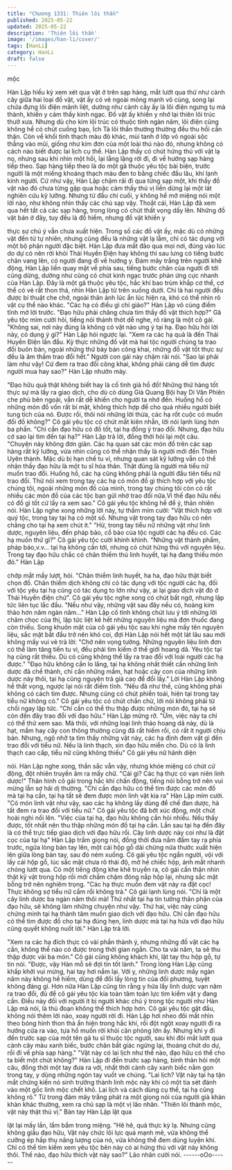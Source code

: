 ```yaml
---
title: "Chương 1331: Thiên lôi thần"
published: 2025-05-22
updated: 2025-05-22
description: 'Thiên lôi thần'
image: '/images/han-li/cover/'
tags: [HanLi]
category: HanLi
draft: false
---
```


mộc

Hàn Lập hiếu kỳ xem xét qua vật ở trên sạp hàng, mắt lướt qua
thứ như cành cây giữa hai loại đồ vật, vật ấy có vẻ ngoài mỏng
manh vô cùng, song lại chứa đựng lôi điện mãnh liệt, dường như
cành cây ấy là lôi điện ngưng tụ mà thành, khiến y cảm thấy kinh
ngạc.
Đồ vật ấy khiến y nhớ lại thiên lôi trúc thưở xưa.
Nhưng dù cho kim lôi trúc có thuộc tính ngàn năm, lôi điện cũng
không hề có chút cuồng bạo, Ích Tà lôi thần thường thường đều
thu hồi cẩn thận.
Còn về khối tinh thạch màu đỏ khác, mùi tanh ở lớp vỏ ngoài sộc
thẳng vào mũi, giống như kim đơn của một loài thú nào đó, nhưng
không có cách nào biết được lai lịch cụ thể.
Hàn Lập thấy có chút hứng thú với vật lạ nọ, nhưng sau khi nhìn
một hồi, lại lẳng lặng rời đi, đi về hướng sạp hàng tiếp theo.
Sạp hàng tiếp theo là do một gã thuộc yêu tộc bài biện, trước
người là một miếng khoáng thạch màu đen to bằng chiếc đầu lâu,
khí lạnh kinh người.
Cứ như vậy, Hàn Lập chậm rãi đi qua từng sạp một, khi thấy đồ
vật nào đó chưa từng gặp qua hoặc cảm thấy thú vị liền dừng lại
một lát nghiên cứu kỹ lưỡng.
Nhưng từ đầu chí cuối, y không hề mở miệng nói một lời nào,
như không nhìn thấy các chủ sạp vậy. Thoắt cái, Hàn Lập đã xem
qua hết tất cả các sạp hàng, trong lòng có chút thất vọng dấy lên.
Những đồ vật bán ở đây, tuy đều là đồ hiếm, nhưng đồ vật khiến y

thực sự chú ý vẫn chưa xuất hiện.
Trong số các đồ vật ấy, mặc dù có những vật đến từ tự nhiên,
nhưng cũng đều là những vật lạ lẫm, chỉ có tác dụng với một bộ
phận người đặc biệt.
Hàn Lập đưa mắt đảo qua mọi nơi, đúng vào lúc do dự có nên rời
khỏi Thái Huyền Điện hay không thì sau lưng có tiếng bước chân
vang lên, có người đang đi về hướng y.
Đám mây trắng trên người khẽ động, Hàn Lập liền quay mặt về
phía sau, tiếng bước chân của người đi tới cũng dừng, dường
như cũng có chút kinh ngạc trước phản ứng cực nhanh của Hàn
Lập.
Đây là một gã thuộc yêu tộc, hắc khí bao trùm khắp cơ thể, cơ thể
có vẻ rất thon thả, nhìn Hàn Lập từ trên xuống dưới.
Chỉ là hai người đều được bí thuật che chở, ngoài thân ảnh lúc ẩn
lúc hiện ra, khó có thể nhìn rõ vật cụ thể nào khác.
"Các hạ có điều gì chỉ giáo?" Hàn Lập vô cùng điềm tĩnh mở lời
trước.
"Đạo hữu phải chăng chưa tìm thấy đồ vật thích hợp?" Gã yêu tộc
mỉm cười hỏi, tiếng nói thánh thót dễ nghe, rõ ràng là một cô gái.
"Không sai, nơi này đúng là không có vật nào ưng ý tại hạ. Đạo
hữu hỏi lời này, có dụng ý gì?"
Hàn Lập hỏi ngược lại.
"Xem ra các hạ quả là đến Thái Huyền Điện lần đầu. Kỳ thực
những đồ vật mà hai tộc người chúng ta trao đổi buôn bán, ngoài
những thứ bày bán công khai, những đồ vật tốt thực sự đều là âm
thầm trao đổi hết." Người con gái này chậm rãi nói.
"Sao lại phải làm như vậy! Cứ đem ra trao đổi công khai, không
phải càng dễ tìm được người mua hay sao?" Hàn Lập nhướn
mày.

"Đạo hữu quả thật không biết hay là cố tình giả hồ đồ! Những thứ
hàng tốt thực sự mà lấy ra giao dịch, cho dù có dùng Già Quang
Bội hay Di Vân Phiên che phủ bên ngoài, vẫn rất dễ khiến cho
người ta nhớ đến. Huống hồ có những món đồ vốn rất bí mật,
không thích hợp để cho quá nhiều người biết tung tích của nó.
Được rồi, thôi nói những lời thừa, các hạ rốt cuộc có muốn đổi đồ
không?" Cô gái yêu tộc có chút mất kiên nhẫn, lời nói lạnh lùng
hơn ba phần.
"Chỉ cần đạo hữu có đồ tốt, tại hạ đồng ý trao đổi. Nhưng, đạo
hữu cớ sao lại tìm đến tại hạ?" Hàn Lập trả lời, đồng thời hỏi lại
một câu.
"Chuyện này không đơn giản. Các hạ quan sát các món đồ trên
các sạp hàng rất kỹ lưỡng, vừa nhìn cũng có thể nhận thấy là
người mới đến Thiên Uyên thành. Mặc dù bị hạn chế tu vi, nhưng
quan sát kỹ lưỡng vẫn có thể nhận thấy đạo hữu là một tu sĩ hóa
thân.
Thật đúng là người mà tiểu nữ muốn trao đổi. Huống hồ, các hạ
cũng không phải là người đầu tiên tiểu nữ trao đổi. Thử nói xem
trong tay các hạ có món đồ gì thích hợp với yêu tộc chúng tôi,
ngoài những món đồ của mình, trong tay chúng tôi còn có rất
nhiều các món đồ của các tộc bạn gửi nhờ trao đổi nữa.Vì thế đạo
hữu nếu có đồ gì tốt cứ lấy ra xem sao." Cô gái yêu tộc không hề
để ý, thản nhiên nói.
Hàn Lập nghe xong những lời này, tự thầm mỉm cười:
"Vật thích hợp với quý tộc, trong tay tại hạ có một số. Nhưng vật
trong tay đạo hữu có nên chăng cho tại hạ xem chút ít."
"Hừ, trong tay tiểu nữ những vật như linh dược, nguyên liệu, đến
pháp bảo, cổ bảo của tộc người các hạ đều có. Các hạ muốn thứ
gì?" Cô gái yêu tộc cười khinh khỉnh.
"Những vật thành phẩm, pháp bảo,v.v… tại hạ không cần tới,
nhưng có chút hứng thú với nguyên liệu. Trong tay đạo hữu chắc
có chân thiềm thú linh huyết, tại hạ đang thiếu món đó." Hàn Lập

chớp mắt mấy lượt, hỏi.
"Chân thiềm linh huyết, ha ha, đạo hữu thật biết chọn đồ. Chân
thiềm dịch không chỉ có tác dụng với tộc người các hạ, đối với tộc
yêu tại hạ cũng có tác dụng to lớn như vậy, ai lại giao dịch vật đó
ở Thái Huyền điện chứ". Cô gái yêu tộc nghe xong có chút bất
ngờ, nhưng lập tức liên tục lắc đầu.
"Nếu như vậy, những vật sau đây nếu có, hoàng kim thảo hơn
năm ngàn năm…" Hàn Lập cố tình không chút lưu ý tới những lời
châm chọc của thị, lập tức liệt kê hết những nguyên liệu mà đơn
thuốc đang còn thiếu. Song khuôn mặt của cô gái yêu tộc sau khi
nghe mấy tên nguyên liệu, sắc mặt bắt đầu trở nên khó coi, đợi
Hàn Lập nói hết một lát lâu sau mới không mấy vui vẻ trả lời:
"Chớ nên vọng tưởng. Những nguyên liệu linh đơn có thể làm
tăng tiến tu vi, đều phải tìm kiếm ở thế giới hoang dã. Yêu tộc tại
hạ cũng rất thiếu. Dù có cũng không thể lấy ra trao đổi với loài
người các hạ được."
"Đạo hữu không cần lo lắng, tại hạ không nhất thiết cần những
linh dược đã chế thành, chỉ cần những mầm, hạt hoặc cây con
của những linh dược này thôi, tại hạ cũng nguyện trả giá cao để
đổi lấy." Lời Hàn Lập không hề thất vọng, ngược lại nói rất điềm
tĩnh.
"Nếu đã như thế, cũng không phải không có cách tìm được.
Nhưng cũng có chút phiền toái, hiện tại trong tay tiểu nữ không
có." Cô gái yêu tộc có chút chần chừ, lời nói không phải từ chối
ngay lập tức.
"Chỉ cần có thể thu thập được những món đó, tại hạ sẽ còn đến
đây trao đổi với đạo hữu." Hàn Lập mừng rỡ.
"Ừm, việc này ta chỉ có thể thử xem sao. Mà thôi, với những loại
linh thảo hoang dã này, dù là hạt, mầm hay cây con thông thường
cũng đã rất hiếm rồi, có rất ít người chịu bán. Nhưng, ngộ nhỡ ta
tìm thấy những vật này, các hạ định đem vật gì đến trao đổi với
tiểu nữ. Nếu là linh thạch, xin đạo hữu miễn cho. Dù có là linh
thạch cao cấp, tiểu nữ cũng không thiếu" Cô gái yêu nữ hãnh diện

nói.
Hàn Lập nghe xong, thần sắc vẫn vậy, nhưng khóe miệng có chút
cử động, đột nhiên truyền âm ra mấy chữ.
"Cái gì? Các hạ thực có vạn niên linh dược!" Thân hình cô gái
trong hắc khí chấn động, tiếng nói bỗng trở nên vui mừng lẫn sợ
hãi dị thường.
"Chỉ cần đạo hữu có thể tìm được các món đồ mà tại hạ cần, tại
hạ tất sẽ đem được món linh vật kia ra" Hàn Lập mỉm cười.
"Có món linh vật như vậy, sao các hạ không lấy dùng để chế đan
dược, hà tất đem ra trao đổi với tiểu nữ." Cô gái yêu tộc đã bớt
xúc động, một chút hoài nghi nổi lên.
"Việc của tại hạ, đạo hữu không cần hỏi nhiều. Nếu thấy được, tốt
nhất nên thu thập những món đồ tại hạ cần. Lần sau tại hạ đến
đây là có thể trực tiếp giao dịch với đạo hữu rồi. Cây linh dược
này coi như là đặt cọc của tại hạ" Hàn Lập trầm giọng nói, đồng
thời đưa nắm đấm tay ra phía trước, ngửa lòng bàn tay lên, một
cái hộp gỗ dài chừng nửa thước xuất hiện lên giữa lòng bàn tay,
sau đó ném xuống.
Cô gái yêu tộc ngẩn người, vội với lấy cái hộp gỗ, lúc sắc mặt
chưa rõ thái độ, mở hé chiếc hộp, ánh mắt nhanh chóng lướt qua.
Có một tiếng động khe khẽ truyền ra, cô gái cẩn thận nhìn thật kỹ
vật trong hộp rồi mới chầm chậm đóng nắp hộp lại, nhưng sắc
mặt bỗng trở nên nghiêm trọng.
"Các hạ thực muốn đem vật này ra đặt cọc! Thực không sợ tiểu
nữ cầm rồi không trả." Cô gái lạnh lùng nói.
"Chỉ là một cây linh dược ba ngàn năm thôi mà! Thứ nhất tại hạ
tin tưởng thân phận của đạo hữu, sẽ không làm những chuyện
như vậy. Thứ hai, việc này cũng chứng minh tại hạ thành tâm
muốn giao dịch với đạo hữu. Chỉ cần đạo hữu có thể tìm được đồ
cho tại hạ đúng hẹn, linh dược mà tại hạ hứa với đạo hữu cũng
quyết không nuốt lời." Hàn Lập trả lời.

"Xem ra các hạ đích thực có vài phần thành ý, nhưng những đồ
vật các hạ cần, không thể nào có được trong thời gian ngắn. Cho
ta vài năm, ta sẽ thu thập được vài ba món." Cô gái cũng không
khách khí, lật tay thu hộp gỗ, tự tin nói.
"Được, vậy Hàn mỗ sẽ đợi tin tốt lành." Trong lòng Hàn Lập cũng
khấp khởi vui mừng, hai tay hơi nắm lại.
Với y, những linh dược mấy ngàn năm này không hề hiếm, dùng
để đổi lấy lòng tin của đối phương, tuyệt không đáng gì. Hơn nữa
Hàn Lập cũng tin rằng y hứa lấy linh dược vạn năm ra trao đổi, đủ
để cô gái yêu tộc kia toàn tâm toàn lực tìm kiếm vật y đang cần.
Điều này đối với người ít bị người khác chú ý trong tộc người như
Hàn Lập mà nói, là thủ đoạn không thể thích hợp hơn.
Cô gái yêu tộc gật đầu, không nói thêm lời nào, xoay người rời đi.
Hàn Lập hơi nheo đôi mắt nhìn theo bóng hình thon thả ẩn hiện
trong hắc khí, rồi đột ngột xoay người đi ra hướng cửa ra vào, tựa
hồ muốn rời khỏi căn phòng lớn ấy.
Nhưng khi y đi đến trước sạp của một tên gã tu sĩ thuộc tộc
người, sau khi đôi mắt lướt qua cành cây màu xanh biếc, bước
chân bất giác ngừng lại, thoáng chút do dự, rồi đi về phía sạp
hàng."
"Vật này có lai lịch như thế nào, đạo hữu có thể cho ta biết một
chút không?" Hàn Lập đi đến trước sạp hàng, bình thản hỏi một
câu, đồng thời một tay đưa ra với, nhất thời cành cây xanh biếc
nằm gọn trong tay, y dùng những ngón tay vuốt ve chúng.
"Lai lịch? Vật này tại hạ tận mắt chứng kiến nó sinh trưởng thành
linh mộc này khi có một tia sét đánh vào một gốc linh mộc chết
khô. Lai lịch và cách dùng cụ thể, tại hạ cũng không rõ." Từ trong
đám mây trắng phát ra một giọng nói của người già khàn khàn
khác thường, xem ra chủ sạp là một vị lão nhân.
"Thiên lôi thành mộc, vật này thật thú vị." Bàn tay Hàn Lập lật qua

lật lại mấy lần, lẩm bẩm trong miệng.
"Hê hê, quả thực kỳ lạ. Nhưng cũng không giấu đạo hữu, Vật này
chức lôi lực quá mạnh mẽ, vừa không thể cưỡng ép hấp thụ năng
lượng của nó, vừa không thể đem dùng luyện khí. Chỉ có thể tìm
kiếm xem yêu tộc bên này có ai hứng thú với vật này không thôi.
Thế nào, đạo hữu thích vật này sao?" Lão nhân cười nói.
------oOo------
